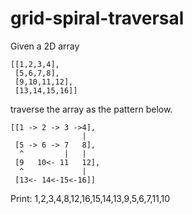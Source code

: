# grid-spiral-traversal

Given a 2D array 
```
[[1,2,3,4],
 [5,6,7,8],
 [9,10,11,12],
 [13,14,15,16]]

```

traverse the array as the pattern below.

```
[[1 -> 2 -> 3 ->4],
                |
 [5 -> 6 -> 7   8],
  ^         |   |
 [9   10<- 11   12],
  ^             |
 [13<- 14<-15<-16]]
```

Print: 1,2,3,4,8,12,16,15,14,13,9,5,6,7,11,10

